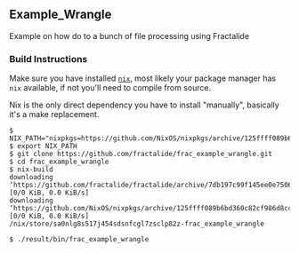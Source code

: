 ## Example_Wrangle

Example on how do to a bunch of file processing using Fractalide

### Build Instructions

Make sure you have installed [`nix`](http://nixos.org/nix/), most likely your package manager has `nix` available, if not you'll need to compile from source.

Nix is the only direct dependency you have to install "manually", basically it's a make replacement.

```
$ NIX_PATH="nixpkgs=https://github.com/NixOS/nixpkgs/archive/125ffff089b6bd360c82cf986d8cc9b17fc2e8ac.tar.gz:fractalide=https://github.com/fractalide/fractalide/archive/master.tar.gz"
$ export NIX_PATH
$ git clone https://github.com/fractalide/frac_example_wrangle.git
$ cd frac_example_wrangle
$ nix-build
downloading ‘https://github.com/fractalide/fractalide/archive/7db197c99f145ee0e7506f8c5f7d71d128dbd67a.tar.gz’... [0/0 KiB, 0.0 KiB/s]
downloading ‘https://github.com/NixOS/nixpkgs/archive/125ffff089b6bd360c82cf986d8cc9b17fc2e8ac.tar.gz’... [0/0 KiB, 0.0 KiB/s]
/nix/store/sa0nlg8s517j454sdsnfcgl7zsclp82z-frac_example_wrangle

$ ./result/bin/frac_example_wrangle
```
